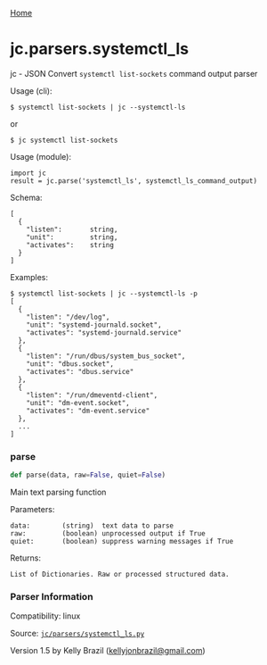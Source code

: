 [Home](https://kellyjonbrazil.github.io/jc/)
<a id="jc.parsers.systemctl_ls"></a>

# jc.parsers.systemctl_ls

jc - JSON Convert `systemctl list-sockets` command output
parser

Usage (cli):

    $ systemctl list-sockets | jc --systemctl-ls

or

    $ jc systemctl list-sockets

Usage (module):

    import jc
    result = jc.parse('systemctl_ls', systemctl_ls_command_output)

Schema:

    [
      {
        "listen":       string,
        "unit":         string,
        "activates":    string
      }
    ]

Examples:

    $ systemctl list-sockets | jc --systemctl-ls -p
    [
      {
        "listen": "/dev/log",
        "unit": "systemd-journald.socket",
        "activates": "systemd-journald.service"
      },
      {
        "listen": "/run/dbus/system_bus_socket",
        "unit": "dbus.socket",
        "activates": "dbus.service"
      },
      {
        "listen": "/run/dmeventd-client",
        "unit": "dm-event.socket",
        "activates": "dm-event.service"
      },
      ...
    ]

<a id="jc.parsers.systemctl_ls.parse"></a>

### parse

```python
def parse(data, raw=False, quiet=False)
```

Main text parsing function

Parameters:

    data:        (string)  text data to parse
    raw:         (boolean) unprocessed output if True
    quiet:       (boolean) suppress warning messages if True

Returns:

    List of Dictionaries. Raw or processed structured data.

### Parser Information
Compatibility:  linux

Source: [`jc/parsers/systemctl_ls.py`](https://github.com/kellyjonbrazil/jc/blob/master/jc/parsers/systemctl_ls.py)

Version 1.5 by Kelly Brazil (kellyjonbrazil@gmail.com)
